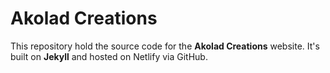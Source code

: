 # Akolad Creations

This repository hold the source code for the **Akolad Creations** website.
It's built on **Jekyll** and hosted on Netlify via GitHub.